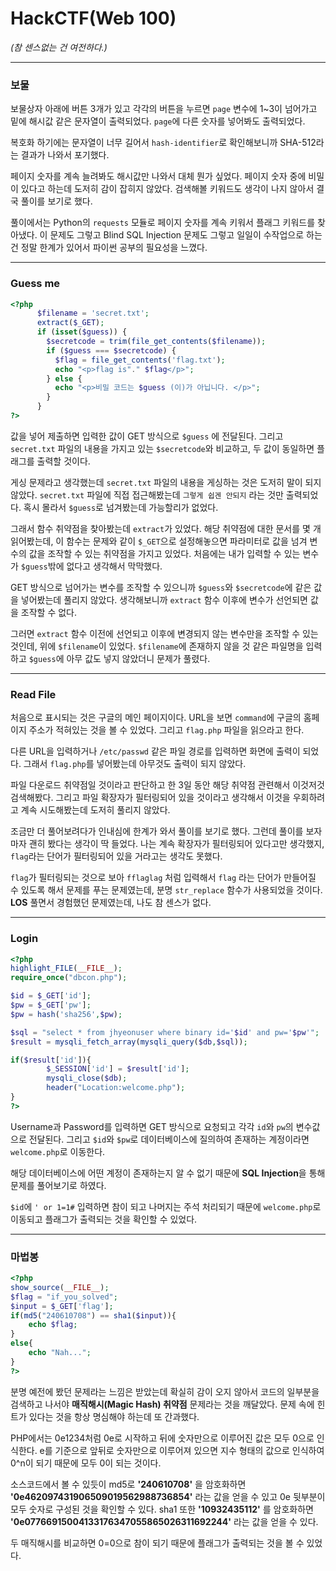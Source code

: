 # HackCTF(Web 100)
*(참 센스없는 건 여전하다.)*

---
### 보물
보물상자 아래에 버튼 3개가 있고 각각의 버튼을 누르면 `page` 변수에 1~3이 넘어가고 밑에 해시값 같은 문자열이 출력되었다. `page`에 다른 숫자를 넣어봐도 출력되었다.

복호화 하기에는 문자열이 너무 길어서 `hash-identifier`로 확인해보니까 SHA-512라는 결과가 나와서 포기했다.

페이지 숫자를 계속 늘려봐도 해시값만 나와서 대체 뭔가 싶었다. 페이지 숫자 중에 비밀이 있다고 하는데 도저히 감이 잡히지 않았다. 검색해볼 키워드도 생각이 나지 않아서 결국 풀이를 보기로 했다.

풀이에서는 Python의 `requests` 모듈로 페이지 숫자를 계속 키워서 플래그 키워드를 찾아냈다. 이 문제도 그렇고 Blind SQL Injection 문제도 그렇고 일일이 수작업으로 하는 건 정말 한계가 있어서 파이썬 공부의 필요성을 느꼈다.


---
### Guess me
```php
<?php
      $filename = 'secret.txt';
      extract($_GET);
      if (isset($guess)) {
        $secretcode = trim(file_get_contents($filename));
        if ($guess === $secretcode) {
          $flag = file_get_contents('flag.txt');
          echo "<p>flag is"." $flag</p>";
        } else {
          echo "<p>비밀 코드는 $guess (이)가 아닙니다. </p>";
        }
      }
?>
```
값을 넣어 제출하면 입력한 값이 GET 방식으로 `$guess` 에 전달된다. 그리고 `secret.txt` 파일의 내용을 가지고 있는 `$secretcode`와 비교하고, 두 값이 동일하면 플래그를 출력할 것이다.

게싱 문제라고 생각했는데 `secret.txt` 파일의 내용을 게싱하는 것은 도저히 말이 되지 않았다. `secret.txt` 파일에 직접 접근해봤는데 `그렇게 쉽겐 안되지` 라는 것만 출력되었다. 혹시 몰라서 `$guess`로 넘겨봤는데 가능할리가 없었다.

그래서 함수 취약점을 찾아봤는데 `extract`가 있었다. 해당 취약점에 대한 문서를 몇 개 읽어봤는데, 이 함수는 문제와 같이 `$_GET`으로 설정해놓으면 파라미터로 값을 넘겨 변수의 값을 조작할 수 있는 취약점을 가지고 있었다. 처음에는 내가 입력할 수 있는 변수가 `$guess`밖에 없다고 생각해서 막막했다.

GET 방식으로 넘어가는 변수를 조작할 수 있으니까 `$guess`와 `$secretcode`에 같은 값을 넣어봤는데 풀리지 않았다. 생각해보니까 `extract` 함수 이후에 변수가 선언되면 값을 조작할 수 없다.

그러면 `extract` 함수 이전에 선언되고 이후에 변경되지 않는 변수만을 조작할 수 있는 것인데, 위에 `$filename`이 있었다. `$filename`에 존재하지 않을 것 같은 파일명을 입력하고 `$guess`에 아무 값도 넣지 않았더니 문제가 풀렸다.


---
### Read File
처음으로 표시되는 것은 구글의 메인 페이지이다. URL을 보면 `command`에 구글의 홈페이지 주소가 적혀있는 것을 볼 수 있었다. 그리고 `flag.php` 파일을 읽으라고 한다.

다른 URL을 입력하거나 `/etc/passwd` 같은 파일 경로를 입력하면 화면에 출력이 되었다. 그래서 `flag.php`를 넣어봤는데 아무것도 출력이 되지 않았다.

파일 다운로드 취약점일 것이라고 판단하고 한 3일 동안 해당 취약점 관련해서 이것저것 검색해봤다. 그리고 파일 확장자가 필터링되어 있을 것이라고 생각해서 이것을 우회하려고 계속 시도해봤는데 도저히 풀리지 않았다.

조금만 더 풀어보려다가 인내심에 한계가 와서 풀이를 보기로 했다. 그런데 풀이를 보자마자 괜히 봤다는 생각이 딱 들었다. 나는 계속 확장자가 필터링되어 있다고만 생각했지, `flag`라는 단어가 필터링되어 있을 거라고는 생각도 못했다.

`flag`가 필터링되는 것으로 보아 `fflaglag` 처럼 입력해서 `flag` 라는 단어가 만들어질 수 있도록 해서 문제를 푸는 문제였는데, 분명 `str_replace` 함수가 사용되었을 것이다. **LOS** 풀면서 경험했던 문제였는데, 나도 참 센스가 없다.


---
### Login
```php
<?php
highlight_FILE(__FILE__);
require_once("dbcon.php");

$id = $_GET['id'];
$pw = $_GET['pw'];
$pw = hash('sha256',$pw);

$sql = "select * from jhyeonuser where binary id='$id' and pw='$pw'";
$result = mysqli_fetch_array(mysqli_query($db,$sql));

if($result['id']){
        $_SESSION['id'] = $result['id'];
        mysqli_close($db);
        header("Location:welcome.php");
}
?>
```
Username과 Password를 입력하면 GET 방식으로 요청되고 각각 `id`와 `pw`의 변수값으로 전달된다.
그리고 `$id`와 `$pw`로 데이터베이스에 질의하여 존재하는 계정이라면 `welcome.php`로 이동한다.

해당 데이터베이스에 어떤 계정이 존재하는지 알 수 없기 때문에 **SQL Injection**을 통해 문제를 풀어보기로 하였다.

`$id`에 `' or 1=1#` 입력하면 참이 되고 나머지는 주석 처리되기 때문에 `welcome.php`로 이동되고 플래그가 출력되는 것을 확인할 수 있었다.


---
### 마법봉
```php
<?php
show_source(__FILE__);
$flag = "if_you_solved";
$input = $_GET['flag'];
if(md5("240610708") == sha1($input)){
    echo $flag;
}
else{
    echo "Nah...";
}
?>
```
분명 예전에 봤던 문제라는 느낌은 받았는데 확실히 감이 오지 않아서 코드의 일부분을 검색하고 나서야 **매직해시(Magic Hash) 취약점** 문제라는 것을 깨달았다. 문제 속에 힌트가 있다는 것을 항상 명심해야 하는데 또 간과했다.

PHP에서는 0e1234처럼 0e로 시작하고 뒤에 숫자만으로 이루어진 값은 모두 0으로 인식한다. e를 기준으로 앞뒤로 숫자만으로 이루어져 있으면 지수 형태의 값으로 인식하여 0^n이 되기 때문에 모두 0이 되는 것이다.

소스코드에서 볼 수 있듯이 md5로 **'240610708'** 을 암호화하면 **'0e462097431906509019562988736854'** 라는 값을 얻을 수 있고 0e 뒷부분이 모두 숫자로 구성된 것을 확인할 수 있다. sha1 또한 **'10932435112'** 를 암호화하면 **'0e07766915004133176347055865026311692244'** 라는 값을 얻을 수 있다.

두 매직해시를 비교하면 0=0으로 참이 되기 때문에 플래그가 출력되는 것을 볼 수 있었다.
